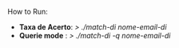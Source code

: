 How to Run:

* **Taxa de Acerto**: *> ./match-di nome-email-di*
* **Querie mode** : *> ./match-di -q nome-email-di*
